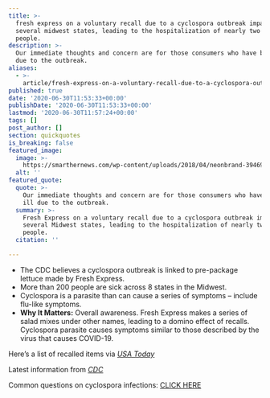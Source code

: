 ```yaml
---
title: >-
  fresh express on a voluntary recall due to a cyclospora outbreak impacting
  several midwest states, leading to the hospitalization of nearly two dozen
  people.
description: >-
  Our immediate thoughts and concern are for those consumers who have become ill
  due to the outbreak.
aliases:
  - >-
    article/fresh-express-on-a-voluntary-recall-due-to-a-cyclospora-outbreak-impacted-several-midwest-states/
published: true
date: '2020-06-30T11:53:33+00:00'
publishDate: '2020-06-30T11:53:33+00:00'
lastmod: '2020-06-30T11:57:24+00:00'
tags: []
post_author: []
section: quickquotes
is_breaking: false
featured_image:
  image: >-
    https://smarthernews.com/wp-content/uploads/2018/04/neonbrand-394691-unsplash-scaled.jpg
  alt: ''
featured_quote:
  quote: >-
    Our immediate thoughts and concern are for those consumers who have become
    ill due to the outbreak.
  summary: >-
    Fresh Express on a voluntary recall due to a cyclospora outbreak impacting
    several Midwest states, leading to the hospitalization of nearly two dozen
    people.
  citation: ''

---
```

*   The CDC believes a cyclospora outbreak is linked to pre-package lettuce made by Fresh Express.
*   More than 200 people are sick across 8 states in the Midwest.
*   Cyclospora is a parasite than can cause a series of symptoms – include flu-like symptoms.
*   **Why It Matters:** Overall awareness. Fresh Express makes a series of salad mixes under other names, leading to a domino effect of recalls. Cyclospora parasite causes symptoms similar to those described by the virus that causes COVID-19.

Here’s a list of recalled items via [_USA Today_](\"https://www.usatoday.com/story/money/food/2020/06/27/salad-recall-2020-walmart-aldi-fresh-express-cyclospora-outbreak/3269765001/\")

Latest information from [_CDC_](\"https://www.cdc.gov/parasites/cyclosporiasis/outbreaks/2020/index.html\")

Common questions on cyclospora infections: [CLICK HERE](\"https://www.cdc.gov/parasites/cyclosporiasis/gen_info/faqs.html#what_cyclo\")